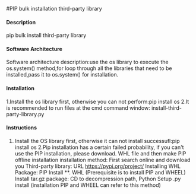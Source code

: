 #PIP bulk installation third-party library

#### Description
pip bulk install third-party library

#### Software Architecture
Software architecture description:use the os library to execute the os.system() method,for loop through all the libraries that need to be installed,pass it to os.system() for installation.

#### Installation

1.Install the os library first, otherwise you can not perform:pip install os
2.It is recommended to run files at the cmd command window: install-third-party-library.py
#### Instructions
1. Install the OS library first, otherwise it can not install successufl:pip install os
2.Pip installation has a certain failed probability, if you can't use the PIP installation, please download. WHL file and then make PIP offline installation installation method: First search online and download you Third-party library: URL https://pypi.org/project/ 
Installing WHL Package: PIP Install **. WHL (Prerequisite is to install PIP and WHEEL) 
Install tar.gz package: CD to decompression path, Python Setup .py install (installation PIP and WHEEL can refer to this method)
